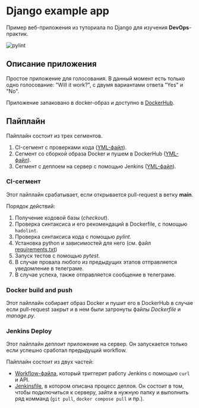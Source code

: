 # Django example app

Пример веб-приложения из туториала по Django для изучения **DevOps**-практик.

![pylint]()

## Описание приложения

Простое приложение для голосования. В данный момент есть только одно
голосование: "Will it work?", с двумя вариантами ответа "Yes" и "No".

Приложение запаковано в docker-образ и доступно в
[DockerHub](https://hub.docker.com/r/wtukatyr/django-example-app).

## Пайплайн

Пайплайн состоит из трех сегментов.

1. CI-сегмент с проверками кода ([YML-файл](./.github/workflows/ci.yml)).
2. Сегмент со сборкой образа Docker и пушем в DockerHub ([YML-файл](./.github/workflows/docker-build.yaml)).
3. Сегмент с деплоем на сервер с помощью Jenkins ([YML-файл](./.github/workflows/jenkins-deploy.yml)).

### CI-сегмент

Этот пайплайн срабатывает, если открывается pull-request в ветку **main**.

Порядок действий:

1. Получение кодовой базы (*checkout*).
2. Проверка синтаксиса и его рекомендаций в Dockerfile, с помощью `hadolint`.
3. Проверка синтаксиса кода с помощью *pylint*.
4. Установка python и зависимостей для него (см. файл
   [requirements.txt](./requirements.txt))
5. Запуск тестов с помощью *pytest*.
6. В случае провала любого из предыдущих этапов отправляется 
   уведомление в телеграме.
7. В случае успеха, также отправляется сообщение в телеграме.

### Docker build and push

Этот пайплайн собирает образ Docker и пушит его в DockerHub в случае если
pull-request закрыт и в нем были затронуты файлы *Dockerfile* и *manage.py*.

### Jenkins Deploy

Этот пайплайн деплоит приложение на сервер. Он запускается только если 
успешно сработал предыдущий workflow.

Пайплайн состоит из двух частей:

- [Workflow-файла](.github/workflows/jenkins-deploy.yml), который триггерит 
  работу Jenkins с помощью `curl` и API.
- [Jenkinsfile](Jenkinsfile), в котором описана процесс деплоя. Он состоит в
  том, чтобы подключиться к серверу, зайти в нужную папку и выполнить ряд
  комманд (`git pull`, `docker compose pull` и пр.).
